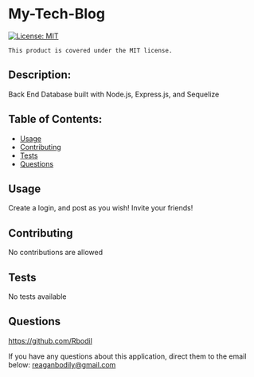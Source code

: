 # My-Tech-Blog

  [![License: MIT](https://img.shields.io/badge/License-MIT-yellow.svg)](https://opensource.org/licenses/MIT)
      
    This product is covered under the MIT license.
    

  ## Description:
  
  Back End Database built with Node.js, Express.js, and Sequelize

  ## Table of Contents:
  - [Usage](#usage)
  - [Contributing](#contributing)
  - [Tests](#tests)
  - [Questions](#questions)


  ## Usage
  
  Create a login, and post as you wish! Invite your friends!

  ## Contributing

  No contributions are allowed

  ## Tests

  No tests available

  ## Questions

  https://github.com/Rbodil

  If you have any questions about this application, direct them to the email below:
  reaganbodily@gmail.com
